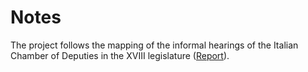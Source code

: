 # Notes

The project follows the mapping of the informal hearings of the Italian Chamber of Deputies in the XVIII legislature ([Report](https://www.thegoodlobby.it/wp-content/uploads/2021/11/Le-audizioni-informali-nelle-Commissioni-permanenti-della-Camera-dei-Deputati-Mappatura-e-analisi-della-XVIII-Legislatura-2.pdf)).
